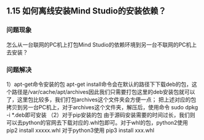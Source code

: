## 1.15 如何离线安装Mind Studio的安装依赖？
### 问题现象
怎么从一台联网的PC机上打包Mind Studio的依赖环境到另一台不联网的PC机上去安装？

### 问题解决
1）apt-get命令安装的包
apt-get install命令会在默认的路径下下载deb的包，这个路径是/var/cache/apt/archives因此我们只需要打包这里的deb安装包就可以了，这里包比较多，我们打包archives这个文件夹会方便一点；
把上述对应的包拷贝到另一台PC机上，对于archives这个文件夹，解压后，使用命令
sudo dpkg -i *.deb即可安装
（2）对于pip安装的包
   	由于源码安装需要的时间过长，我们则可以去python的官网去下载对应的.whl包即可。对于whl的包，python2使用
pip2 install xxxxx.whl
对于python3使用
  	pip3 install xxx.whl

